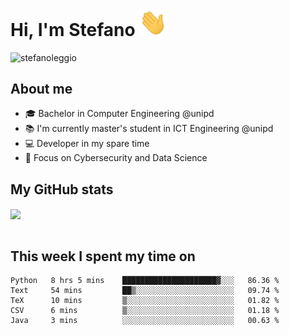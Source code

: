# Hi, I'm Stefano <img src="https://raw.githubusercontent.com/stefanoleggio/stefanoleggio/main/images/wave.gif" width="45px">

<p align="left"> <img src="https://komarev.com/ghpvc/?username=stefanoleggio&label=Views&color=blue&style=plastic" alt="stefanoleggio" /></p>

## About me
- 🎓 Bachelor in Computer Engineering @unipd
- 📚 I'm currently master's student in ICT Engineering @unipd
- 💻 Developer in my spare time
- 🎯 Focus on Cybersecurity and Data Science


## My GitHub stats

<a href="https://github.com/anuraghazra/github-readme-stats" >
  <img align="center" src="https://github-readme-stats.vercel.app/api/top-langs/?username=stefanoleggio&langs_count=10&hide=jupyter%20notebook,html,blade&layout=compact&count_private=true&theme=swift" />
</a>
</br>
</br>

## This week I spent my time on


<!--START_SECTION:waka-->
```text
Python   8 hrs 5 mins    █████████████████████▓░░░   86.36 % 
Text     54 mins         ██▒░░░░░░░░░░░░░░░░░░░░░░   09.74 % 
TeX      10 mins         ▒░░░░░░░░░░░░░░░░░░░░░░░░   01.82 % 
CSV      6 mins          ▒░░░░░░░░░░░░░░░░░░░░░░░░   01.18 % 
Java     3 mins          ░░░░░░░░░░░░░░░░░░░░░░░░░   00.63 % 
```
<!--END_SECTION:waka-->

